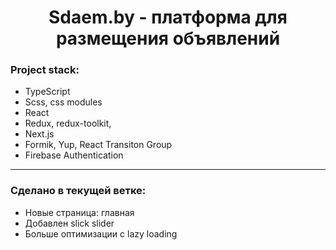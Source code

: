 <h1 align="center">Sdaem.by - платформа для размещения объявлений</h1>

### Project stack:

- TypeScript
- Scss, css modules
- React
- Redux, redux-toolkit,
- Next.js
- Formik, Yup, React Transiton Group
- Firebase Authentication

---

### Cделано в текущей ветке:

- Новые страница: главная
- Добавлен slick slider
- Больше оптимизации с lazy loading
